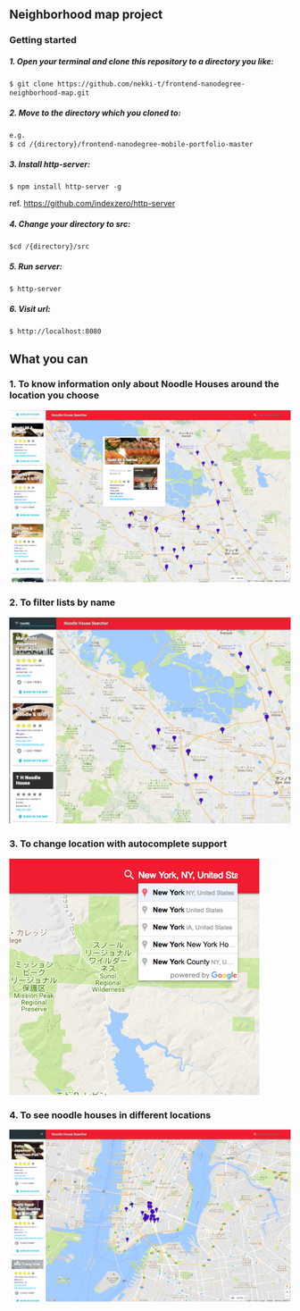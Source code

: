 ## Neighborhood map project
### Getting started

##### 1. Open your terminal and clone this repository to a directory you like:
```
$ git clone https://github.com/nekki-t/frontend-nanodegree-neighborhood-map.git
```
##### 2. Move to the directory which you cloned to:
```
e.g.
$ cd /{directory}/frontend-nanodegree-mobile-portfolio-master
```
##### 3. Install http-server:
```
$ npm install http-server -g
```
ref. https://github.com/indexzero/http-server
##### 4. Change your directory to src:
```
$cd /{directory}/src
```
##### 5. Run server:
```
$ http-server
```
##### 6. Visit url:
```
$ http://localhost:8080
```

## What you can
### 1. To know information only about Noodle Houses around the location you choose
![alt_text](./readme-images/top.png "top image")

### 2. To filter lists by name
![alt_text](./readme-images/filter.png "filter image")

### 3. To change location with autocomplete support
![alt_text](./readme-images/change-near.png "change-near image")

### 4. To see noodle houses in different locations
![alt_text](./readme-images/new-location.png "new-location image")
